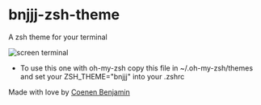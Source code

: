 # bnjjj-zsh-theme
A zsh theme for your terminal

![screen terminal](http://img15.hostingpics.net/pics/853797screenterm.png "Screen")
+ To use this one with oh-my-zsh copy this file in ~/.oh-my-zsh/themes and set your ZSH_THEME="bnjjj" into your .zshrc


Made with love by [Coenen Benjamin](https://twitter.com/BnJ25)
